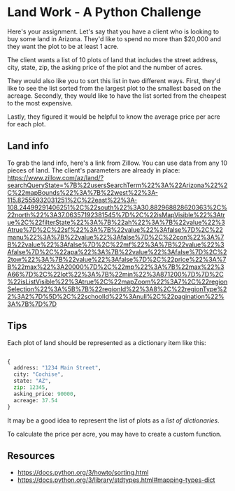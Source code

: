 # Land Work - A Python Challenge

Here's your assignment. Let's say that you have a client who is looking to buy some land in Arizona. They'd like to spend no more than $20,000 and they want the plot to be at least 1 acre.

The client wants a list of 10 plots of land that includes the street address, city, state, zip, the asking price of the plot and the number of acres. 

They would also like you to sort this list in two different ways. First, they'd like to see the list sorted from the largest plot to the smallest based on the acreage. Secondly, they would like to have the list sorted from the cheapest to the most expensive. 

Lastly, they figured it would be helpful to know the average price per acre for each plot.

## Land info

To grab the land info, here's a link from Zillow. You can use data from any 10 pieces of land. The client's parameters are already in place: https://www.zillow.com/az/land/?searchQueryState=%7B%22usersSearchTerm%22%3A%22Arizona%22%2C%22mapBounds%22%3A%7B%22west%22%3A-115.82555932031251%2C%22east%22%3A-108.24499291406251%2C%22south%22%3A30.882968828620363%2C%22north%22%3A37.06357192381545%7D%2C%22isMapVisible%22%3Atrue%2C%22filterState%22%3A%7B%22ah%22%3A%7B%22value%22%3Atrue%7D%2C%22sf%22%3A%7B%22value%22%3Afalse%7D%2C%22manu%22%3A%7B%22value%22%3Afalse%7D%2C%22con%22%3A%7B%22value%22%3Afalse%7D%2C%22mf%22%3A%7B%22value%22%3Afalse%7D%2C%22apa%22%3A%7B%22value%22%3Afalse%7D%2C%22tow%22%3A%7B%22value%22%3Afalse%7D%2C%22price%22%3A%7B%22max%22%3A20000%7D%2C%22mp%22%3A%7B%22max%22%3A66%7D%2C%22lot%22%3A%7B%22min%22%3A871200%7D%7D%2C%22isListVisible%22%3Atrue%2C%22mapZoom%22%3A7%2C%22regionSelection%22%3A%5B%7B%22regionId%22%3A8%2C%22regionType%22%3A2%7D%5D%2C%22schoolId%22%3Anull%2C%22pagination%22%3A%7B%7D%7D

## Tips

Each plot of land should be represented as a dictionary item like this:
```python

{
  address: "1234 Main Street",
  city: "Cochise",
  state: "AZ",
  zip: 12345,
  asking_price: 90000,
  acreage: 37.54
}
```

It may be a good idea to represent the list of plots as a _list of dictionaries_.

To calculate the price per acre, you may have to create a custom function.

## Resources
- https://docs.python.org/3/howto/sorting.html
- https://docs.python.org/3/library/stdtypes.html#mapping-types-dict
